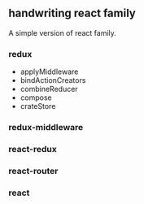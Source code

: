 ## handwriting react family
A simple version of react family.

### redux
- applyMiddleware
- bindActionCreators
- combineReducer
- compose
- crateStore

### redux-middleware

### react-redux

### react-router

### react 

